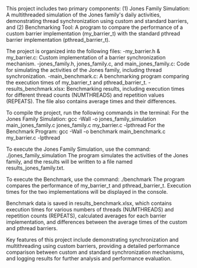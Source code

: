 This project includes two primary components: (1) Jones Family Simulation: A multithreaded simulation of the Jones family's daily activities, demonstrating thread synchronization using custom and standard barriers, and (2) Benchmarking Tool: A program to compare the performance of a custom barrier implementation (my_barrier_t) with the standard pthread barrier implementation (pthread_barrier_t).

The project is organized into the following files:
-my_barrier.h & my_barrier.c: Custom implementation of a barrier synchronization mechanism.
-jones_family.h, jones_family.c, and main_jones_family.c: Code for simulating the activities of the Jones family, including thread synchronization.
-main_benchmark.c: A benchmarking program comparing the execution times of my_barrier_t and pthread_barrier_t.
-results_benchmark.xlsx: Benchmarking results, including execution times for different thread counts (NUMTHREADS) and repetition values (REPEATS). The file also contains average times and their differences.

To compile the project, run the following commands in the terminal:
For the Jones Family Simulation: gcc -Wall -o jones_family_simulation main_jones_family.c jones_family.c my_barrier.c -lpthread
For the Benchmark Program: gcc -Wall -o benchmark main_benchmark.c my_barrier.c -lpthread

To execute the Jones Family Simulation, use the command: ./jones_family_simulation
The program simulates the activities of the Jones family, and the results will be written to a file named results_jones_family.txt.

To execute the Benchmark, use the command: ./benchmark
The program compares the performance of my_barrier_t and pthread_barrier_t. Execution times for the two implementations will be displayed in the console.

Benchmark data is saved in results_benchmark.xlsx, which contains execution times for various numbers of threads (NUMTHREADS) and repetition counts (REPEATS), calculated averages for each barrier implementation, and differences between the average times of the custom and pthread barriers.

Key features of this project include demonstrating synchronization and multithreading using custom barriers, providing a detailed performance comparison between custom and standard synchronization mechanisms, and logging results for further analysis and performance evaluation.
